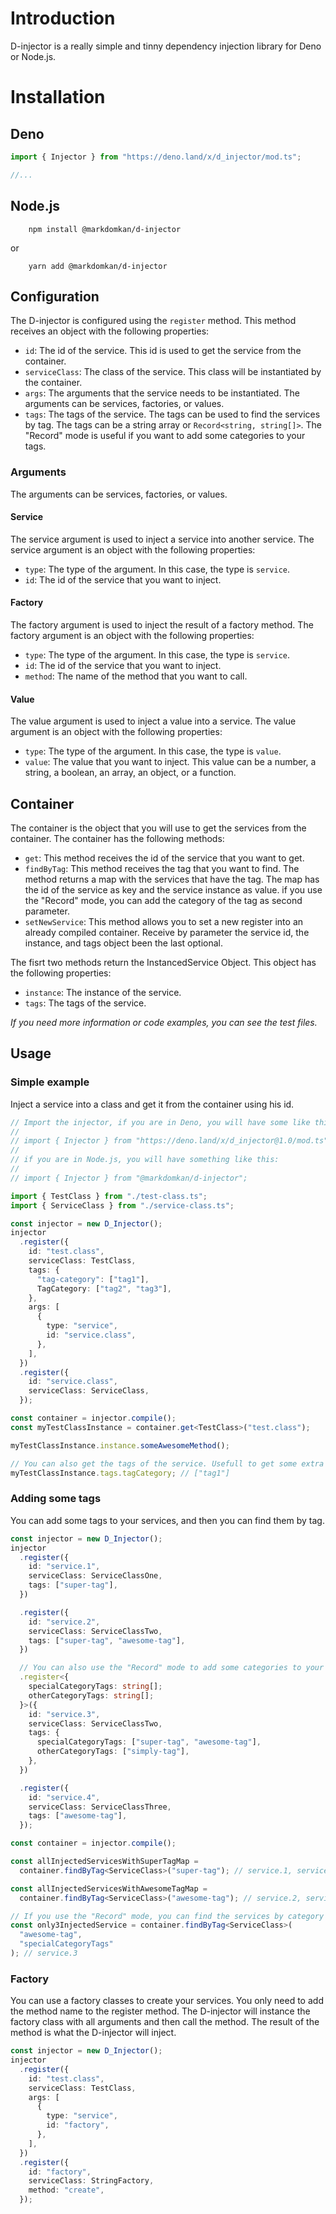 # Introduction

D-injector is a really simple and tinny dependency injection library for Deno or Node.js.

# Installation

## Deno

```ts
import { Injector } from "https://deno.land/x/d_injector/mod.ts";

//...
```

## Node.js

```shell
    npm install @markdomkan/d-injector

```

or

```shell
    yarn add @markdomkan/d-injector

```

## Configuration

The D-injector is configured using the `register` method. This method receives an object with the following properties:

- `id`: The id of the service. This id is used to get the service from the container.
- `serviceClass`: The class of the service. This class will be instantiated by the container.
- `args`: The arguments that the service needs to be instantiated. The arguments can be services, factories, or values.
- `tags`: The tags of the service. The tags can be used to find the services by tag. The tags can be a string array or `Record<string, string[]>`. The "Record" mode is useful if you want to add some categories to your tags.

### Arguments

The arguments can be services, factories, or values.

#### Service

The service argument is used to inject a service into another service. The service argument is an object with the following properties:

- `type`: The type of the argument. In this case, the type is `service`.
- `id`: The id of the service that you want to inject.

#### Factory

The factory argument is used to inject the result of a factory method. The factory argument is an object with the following properties:

- `type`: The type of the argument. In this case, the type is `service`.
- `id`: The id of the service that you want to inject.
- `method`: The name of the method that you want to call.

#### Value

The value argument is used to inject a value into a service. The value argument is an object with the following properties:

- `type`: The type of the argument. In this case, the type is `value`.
- `value`: The value that you want to inject. This value can be a number, a string, a boolean, an array, an object, or a function.

## Container

The container is the object that you will use to get the services from the container. The container has the following methods:

- `get`: This method receives the id of the service that you want to get.
- `findByTag`: This method receives the tag that you want to find. The method returns a map with the services that have the tag. The map has the id of the service as key and the service instance as value. if you use the "Record" mode, you can add the category of the tag as second parameter.
- `setNewService`: This method allows you to set a new register into an already compiled container. Receive by parameter the service id, the instance, and tags object been the last optional.

The fisrt two methods return the InstancedService Object. This object has the following properties:

- `instance`: The instance of the service.
- `tags`: The tags of the service.

_If you need more information or code examples, you can see the test files._

## Usage

### Simple example

Inject a service into a class and get it from the container using his id.

```ts
// Import the injector, if you are in Deno, you will have some like this:
//
// import { Injector } from "https://deno.land/x/d_injector@1.0/mod.ts";
//
// if you are in Node.js, you will have something like this:
//
// import { Injector } from "@markdomkan/d-injector";

import { TestClass } from "./test-class.ts";
import { ServiceClass } from "./service-class.ts";

const injector = new D_Injector();
injector
  .register({
    id: "test.class",
    serviceClass: TestClass,
    tags: {
      "tag-category": ["tag1"],
      TagCategory: ["tag2", "tag3"],
    },
    args: [
      {
        type: "service",
        id: "service.class",
      },
    ],
  })
  .register({
    id: "service.class",
    serviceClass: ServiceClass,
  });

const container = injector.compile();
const myTestClassInstance = container.get<TestClass>("test.class");

myTestClassInstance.instance.someAwesomeMethod();

// You can also get the tags of the service. Usefull to get some extra information about the service.
myTestClassInstance.tags.tagCategory; // ["tag1"]
```

### Adding some tags

You can add some tags to your services, and then you can find them by tag.

```ts
const injector = new D_Injector();
injector
  .register({
    id: "service.1",
    serviceClass: ServiceClassOne,
    tags: ["super-tag"],
  })

  .register({
    id: "service.2",
    serviceClass: ServiceClassTwo,
    tags: ["super-tag", "awesome-tag"],
  })

  // You can also use the "Record" mode to add some categories to your tags. In this case you can add custom typing into register method.
  .register<{
    specialCategoryTags: string[];
    otherCategoryTags: string[];
  }>({
    id: "service.3",
    serviceClass: ServiceClassTwo,
    tags: {
      specialCategoryTags: ["super-tag", "awesome-tag"],
      otherCategoryTags: ["simply-tag"],
    },
  })

  .register({
    id: "service.4",
    serviceClass: ServiceClassThree,
    tags: ["awesome-tag"],
  });

const container = injector.compile();

const allInjectedServicesWithSuperTagMap =
  container.findByTag<ServiceClass>("super-tag"); // service.1, service.2, service.3

const allInjectedServicesWithAwesomeTagMap =
  container.findByTag<ServiceClass>("awesome-tag"); // service.2, service.3, service.4

// If you use the "Record" mode, you can find the services by category and tag.
const only3InjectedService = container.findByTag<ServiceClass>(
  "awesome-tag",
  "specialCategoryTags"
); // service.3
```

### Factory

You can use a factory classes to create your services. You only need to add the method name to the register method. The D-injector will instance the factory class with all arguments and then call the method. The result of the method is what the D-injector will inject.

```ts
const injector = new D_Injector();
injector
  .register({
    id: "test.class",
    serviceClass: TestClass,
    args: [
      {
        type: "service",
        id: "factory",
      },
    ],
  })
  .register({
    id: "factory",
    serviceClass: StringFactory,
    method: "create",
  });
```
